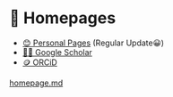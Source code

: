 # 📎 Homepages
- [😊 Personal Pages](https://github.com/SuperBearcafedo/SuperBearCafedo.github.io) (Regular Update😀)
- [🧑‍🎓 Google Scholar](https://scholar.google.com/citations?hl=zh-CN&user=4wSErVUAAAAJ)
- [🪙 ORCiD](https://orcid.org/0009-0000-2728-235X)

[homepage.md](homepage.md)